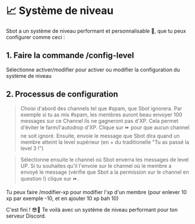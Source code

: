 # 📈 Système de niveau

Sbot a un système de niveau performant et personnalisable 🎉, que tu peux configurer comme ceci :

## 1. Faire la commande /config-level

Sélectionne activer/modifier pour activer ou modifier la configuration du système de niveau

## 2. Processus de configuration

> Choisi d'abord des channels tel que #spam, que Sbot ignorera. Par exemple si tu as mis #spam, les membres auront beau envoyer 100 messages sur ce Channel ils ne gagneront pas d'XP. Cela permet d'éviter le farm/l'autodrop d'XP. Clique sur ⏩ pour que aucun channel ne soit ignoré. Ensuite, envoie le message que Sbot dira quand un membre atteint la level supérieur (en + du traditionelle "Tu as passé la level 3 !")

> Sélectionne ensuite le channel où Sbot enverra les messages de level UP. Si tu souhaites qu'il l'envoie sur le channel où le membre a envoyé le message (vérifie que Sbot a la permission sur le channel en question !) clique sur ⏩.

Tu peux faire /modifier-xp pour modifier l'xp d'un membre (pour enlever 10 xp par exemple -10, et en ajouter 10 xp bah 10)

C'est fini ! 😎🎉 Te voilà avec un système de niveau performant pour ton serveur Discord.
